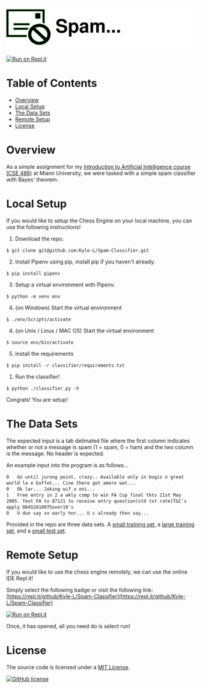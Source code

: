 ![Spam Classifier](doc/header.svg)

[![Run on Repl.it](https://repl.it/badge/github/Kyle-L/Spam-Classifier)](https://repl.it/github/Kyle-L/Spam-Classifier)

# Table of Contents <!-- omit in toc -->
- [Overview](#overview)
- [Local Setup](#local-setup)
- [The Data Sets](#the-data-sets)
- [Remote Setup](#remote-setup)
- [License](#license)

# Overview
As a simple assignment for my [Introduction to Artificial Intelligence course (CSE 486)](https://www.miamioh.edu/cec/academics/departments/cse/academics/course-descriptions/cse-486-586/index.html) at Miami University, we were tasked with a simple spam classifier with Bayes' theorem.

# Local Setup

If you would like to setup the Chess Engine on your local machine, you can use the following instructions!

1. Download the repo.

```shell
$ git clone git@github.com:Kyle-L/Spam-Classifier.git
```

2. Install Pipenv using pip, install pip if you haven't already.

```shell
$ pip install pipenv
```

3. Setup a virtual environment with Pipenv.

```shell
$ python -m venv env
```

4. (on Windows) Start the virtual environment

```shell
$ ./env/Scripts/activate
```

4. (on Unix / Linux / MAC OS) Start the virtual environment

```shell
$ source env/bin/activate
```

5. Install the requirements

```shell
$ pip install -r classifier/requirements.txt
```

1. Run the classifier!

```shell
$ python ./classifier.py -h
```

Congrats! You are setup!

# The Data Sets
The expected input is a tab delimated file where the first column indicates whether or not a message is spam (1 = spam, 0 = ham) and the two column is the message. No header is expected.

An example input into the program is as follows...

```
0	Go until jurong point, crazy.. Available only in bugis n great world la e buffet... Cine there got amore wat...
0	Ok lar... Joking wif u oni...
1	Free entry in 2 a wkly comp to win FA Cup final tkts 21st May 2005. Text FA to 87121 to receive entry question(std txt rate)T&C's apply 08452810075over18's
0	U dun say so early hor... U c already then say...
```

Provided in the repo are three data sets. A [small training set](data/training_set_small.csv), a [large training set](data/training_set_large.csv), and a [small test set](data/test_set.csv).

# Remote Setup

If you would like to use the chess engine remotely, we can use the online IDE Repl.it!

Simply select the following badge or visit the following link: [https://repl.it/github/Kyle-L/Spam-Classifier](https://repl.it/github/Kyle-L/Spam-Classifier)

[![Run on Repl.it](https://repl.it/badge/github/Kyle-L/Spam-Classifier)](https://repl.it/github/Kyle-L/Spam-Classifier)

Once, it has opened, all you need do is select run!

# License

The source code is licensed under a [MIT License](https://github.com/Kyle-L/Spam-Classifier/LICENSE).

[![GitHub license](https://img.shields.io/badge/license-MIT-blue.svg)](https://github.com/Kyle-L/Spam-Classifier/LICENSE.md)

